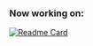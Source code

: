### Now working on:

[![Readme Card](https://github-readme-stats.vercel.app/api/pin?username=pikeras72&repo=Rocket_League_AI_Item_Predictor&show_owner=true&theme=buefy&show_icons=true)](https://github.com/Pikeras72/Rocket_League_AI_Item_Predictor)



<!--
**Pikeras72/Pikeras72** is a ✨ _special_ ✨ repository because its `README.md` (this file) appears on your GitHub profile.

Here are some ideas to get you started:

- 🔭 I’m currently working on ...
- 🌱 I’m currently learning ...
- 👯 I’m looking to collaborate on ...
- 🤔 I’m looking for help with ...
- 💬 Ask me about ...
- 📫 How to reach me: ...
- 😄 Pronouns: ...
- ⚡ Fun fact: ...
-->


<!-- To add in a near future -->
<!-- <a href="https://github.com/Pikeras72/Pikeras72"> <img align="center" src="https://github-readme-stats.vercel.app/api?username=pikeras72&theme=buefy&hide_border=true&count_private=true&show_icons=true&hide=stars&include_all_commits=true" alt="Diego Ruiz Piqueras's github stats" /></a> -->
